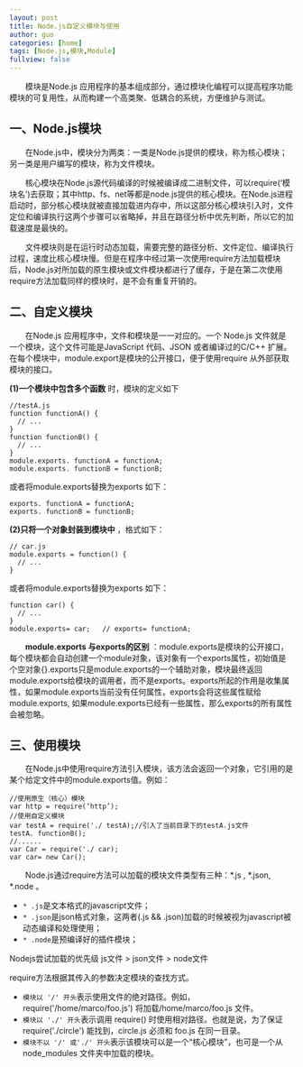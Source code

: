 ```yaml
---
layout: post
title: Node.js自定义模块与使用
author: guo
categories: [home]
tags: [Node.js,模块,Module]
fullview: false
---
```


&emsp;&emsp;模块是Node.js 应用程序的基本组成部分，通过模块化编程可以提高程序功能模块的可复用性，从而构建一个高类聚、低耦合的系统，方便维护与测试。

## 一、Node.js模块

&emsp;&emsp;在Node.js中，模块分为两类：一类是Node.js提供的模块，称为核心模块；另一类是用户编写的模块，称为文件模块。

&emsp;&emsp;核心模块在Node.js源代码编译的时候被编译成二进制文件，可以require(‘模块名’)去获取；其中http、fs、net等都是node.js提供的核心模块。在Node.js进程启动时，部分核心模块就被直接加载进内存中，所以这部分核心模块引入时，文件定位和编译执行这两个步骤可以省略掉，并且在路径分析中优先判断，所以它的加载速度是最快的。

&emsp;&emsp;文件模块则是在运行时动态加载，需要完整的路径分析、文件定位、编译执行过程，速度比核心模块慢。但是在程序中经过第一次使用require方法加载模块后，Node.js对所加载的原生模块或文件模块都进行了缓存，于是在第二次使用require方法加载同样的模块时，是不会有重复开销的。

## 二、自定义模块

&emsp;&emsp;在Node.js 应用程序中，文件和模块是一一对应的。一个 Node.js 文件就是一个模块，这个文件可能是JavaScript 代码、JSON 或者编译过的C/C++ 扩展。
在每个模块中，module.export是模块的公开接口，便于使用require 从外部获取模块的接口。


**(1)一个模块中包含多个函数** 时，模块的定义如下

    //testA.js
    function functionA() {
      // ...
    }
    function functionB() {
      // ...
    }
    module.exports. functionA = functionA;
    module.exports. functionB = functionB;

  或者将module.exports替换为exports 如下：

    exports. functionA = functionA;
    exports. functionB = functionB;

**(2)只将一个对象封装到模块中** ，格式如下：

    // car.js
    module.exports = function() {
      // ...
    }
或者将module.exports替换为exports 如下：

    function car() {
      // ...
    }
    module.exports= car;   // exports= functionA;

&emsp;&emsp;**module.exports 与exports的区别** ：module.exports是模块的公开接口，每个模块都会自动创建一个module对象，该对象有一个exports属性，初始值是个空对象{}.exports只是module.exports的一个辅助对象，模块最终返回module.exports给模块的调用者，而不是exports。exports所起的作用是收集属性，如果module.exports当前没有任何属性，exports会将这些属性赋给module.exports, 如果module.exports已经有一些属性，那么exports的所有属性会被忽略。


## 三、使用模块

&emsp;&emsp;在Node.js中使用require方法引入模块，该方法会返回一个对象，它引用的是某个给定文件中的module.exports值。例如：

    //使用原生（核心）模块
    var http = require(‘http’);
    //使用自定义模块
    var testA = require('./ testA);//引入了当前目录下的testA.js文件
    testA. functionB();
    //......
    var Car = require('./ car);
    var car= new Car();


&emsp;&emsp;Node.js通过require方法可以加载的模块文件类型有三种：*.js , *.json,  *.node 。

* `* .js`是文本格式的javascript文件；
* `* .json`是json格式对象，这两者(.js && .json)加载的时候被视为javascript被动态编译和处理使用；
* `* .node`是预编译好的插件模块；

Nodejs尝试加载的优先级 js文件 > json文件 > node文件

require方法根据其传入的参数决定模块的查找方式。

* `模块以 '/' 开头`表示使用文件的绝对路径。例如，require('/home/marco/foo.js') 将加载/home/marco/foo.js 文件。
* `模块以 './' 开头`表示调用 require() 时使用相对路径。也就是说，为了保证 require('./circle') 能找到，circle.js 必须和 foo.js 在同一目录。
* `模块不以 '/' 或'./' 开头`表示该模块可以是一个“核心模块”，也可是一个从 node_modules 文件夹中加载的模块。